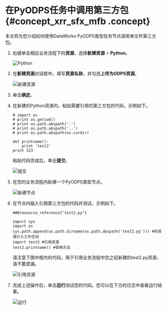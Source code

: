 # 在PyODPS任务中调用第三方包 {#concept_xrr_sfx_mfb .concept}

本文将为您介绍如何使用DataWorks PyODPS类型任务节点调用单文件第三方包。

1.  右键单击相应业务流程下的**资源**，选择**新建资源** \> **Python**。

    ![Python](http://static-aliyun-doc.oss-cn-hangzhou.aliyuncs.com/assets/img/23998/156378311613917_zh-CN.png)

2.  在**新建资源**对话框中，填写**资源名称**，并勾选**上传为ODPS资源**。

    ![新建资源](http://static-aliyun-doc.oss-cn-hangzhou.aliyuncs.com/assets/img/23998/156378311613918_zh-CN.png)

3.  单击**确定**。
4.  在新建的Python资源内，粘贴需要引用的第三方包的代码，示例如下。

    ``` {#codeblock_zcd_2yr_p9d}
    # import os
    # print os.getcwd()
    # print os.path.abspath('.')
    # print os.path.abspath('..')
    # print os.path.abspath(os.curdir)
    
    def printname():
        print 'test2'
    print 123
    ```

    粘贴代码完成后，单击**提交**。

    ![提交](http://static-aliyun-doc.oss-cn-hangzhou.aliyuncs.com/assets/img/23998/156378311613919_zh-CN.png)

5.  在您的业务流程内新建一个PyODPS类型节点。

    ![新建节点](http://static-aliyun-doc.oss-cn-hangzhou.aliyuncs.com/assets/img/23998/156378311613921_zh-CN.png)

6.  在节点内输入引用第三方包的代码并测试，示例如下。

    ``` {#codeblock_6ir_dg2_nur}
    ##@resource_reference{"test2.py"}
    
    import sys 
    import os
    sys.path.append(os.path.dirname(os.path.abspath('test2.py'))) #将资源引入工作空间
    import test2 #引用资源
    test2.printname() #调用方法
    ```

    请注意下图中框内的代码，用于引用业务流程中您之前新建的test2.py资源，请不要遗漏。

    ![引用资源](http://static-aliyun-doc.oss-cn-hangzhou.aliyuncs.com/assets/img/23998/156378311613923_zh-CN.png)

7.  完成上述操作后，单击**运行**测试您的代码。您可以在下方的日志中查看运行结果。

    ![运行](http://static-aliyun-doc.oss-cn-hangzhou.aliyuncs.com/assets/img/23998/156378311713924_zh-CN.png)


